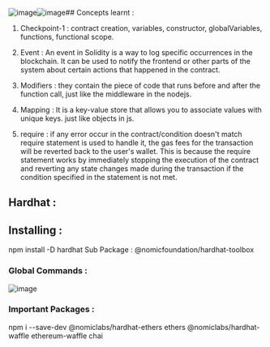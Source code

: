 ![image](https://github.com/saadabban76/Solidity/assets/115649011/9c3fd95a-3a96-40f2-aa54-812c5b100e28)![image](https://github.com/saadabban76/Solidity/assets/115649011/183b720b-d099-42a0-823c-57ac599e372a)## Concepts learnt : 

1. Checkpoint-1 : contract creation, variables, constructor, globalVariables, functions, functional scope.

2. Event : An event in Solidity is a way to log specific occurrences in the blockchain. It can be used to notify the frontend or other parts of the system about certain actions that happened in the contract.

3. Modifiers : they contain the piece of code that runs before and after the function call, just like the middleware in the nodejs.

4. Mapping :  It is a key-value store that allows you to associate values with unique keys. just like objects in js.

5. require : if any error occur in the contract/condition doesn't match require statement is used to handle it, the gas fees for the transaction will be reverted back to the user's wallet. This is because the require statement works by immediately stopping the execution of the contract and reverting any state changes made during the transaction 
if the condition specified in the statement is not met.


## Hardhat :

## Installing : 
npm install -D hardhat
Sub Package : @nomicfoundation/hardhat-toolbox

### Global Commands : 
![image](https://github.com/saadabban76/Solidity/assets/115649011/f30b9732-7f77-4f40-bd6a-0aad24960782)

### Important Packages : 
npm i --save-dev @nomiclabs/hardhat-ethers ethers @nomiclabs/hardhat-waffle ethereum-waffle chai
